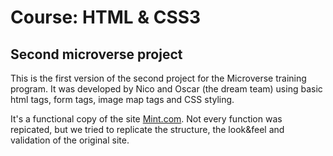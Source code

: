# Course: HTML & CSS3
## Second microverse project

This is the first version of the second project for the Microverse training program.
It was developed by Nico and Oscar (the dream team) using basic html tags, form tags,
image map tags and CSS styling.

It's a functional copy of the site [Mint.com](https://accounts.intuit.com/signup.html?offering_id=Intuit.ifs.mint&namespace_id=50000026&redirect_url=https%3A%2F%2Fmint.intuit.com%2Foverview.event%3Futm_medium%3Ddirect%26cta%3Dhero_sign_up_free_ProspectWeb%26adobe_mc%3DMCMID%253D08497889761544046421391270368961118431%257CMCAID%253D2E930D15050307F2-400011802000029C%257CMCORGID%253D969430F0543F253D0A4C98C6%252540AdobeOrg%257CTS%253D1562794843%26ivid%3D538f0975-5631-4a09-93f2-0c8809828c71). Not every function was
repicated, but we tried to replicate the structure, the look&feel and validation of the
original site.
